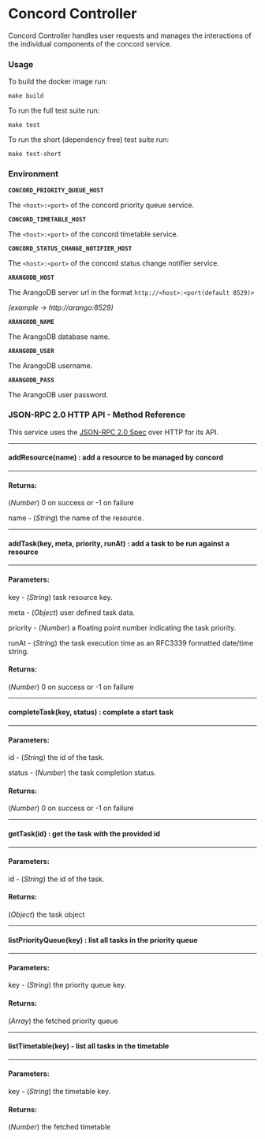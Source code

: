 # Concord Controller

Concord Controller handles user requests and manages the interactions of the individual components of the concord service.

### Usage
To build the docker image run:

`make build`

To run the full test suite run:

`make test`

To run the short (dependency free) test suite run:

`make test-short`

### Environment

**`CONCORD_PRIORITY_QUEUE_HOST`**

The `<host>:<port>` of the concord priority queue service.

**`CONCORD_TIMETABLE_HOST`**

The `<host>:<port>` of the concord timetable service.

**`CONCORD_STATUS_CHANGE_NOTIFIER_HOST`**

The `<host>:<port>` of the concord status change notifier service.

**`ARANGODB_HOST`**

The ArangoDB server url in the format `http://<host>:<port(default 8529)>`

*(example -> http://arango:8529)*

**`ARANGODB_NAME`**

The ArangoDB database name.

**`ARANGODB_USER`**

The ArangoDB username.

**`ARANGODB_PASS`**

The ArangoDB user password.


### JSON-RPC 2.0 HTTP API - Method Reference

This service uses the [JSON-RPC 2.0 Spec](http://www.jsonrpc.org/specification) over HTTP for its API.

---
#### addResource(name) : add a resource to be managed by concord
---

#### Returns:
(*Number*) 0 on success or -1 on failure

name - (*String*) the name of the resource.

---
#### addTask(key, meta, priority, runAt) : add a task to be run against a resource
---

#### Parameters:

key - (*String*) task resource key.

meta - (*Object*) user defined task data.

priority - (*Number*) a floating point number indicating the task priority.

runAt - (*String*) the task execution time as an RFC3339 formatted date/time string.

#### Returns:
(*Number*) 0 on success or -1 on failure

---
#### completeTask(key, status) : complete a start task
---

#### Parameters:

id - (*String*) the id of the task.

status - (*Number*) the task completion status.

#### Returns:
(*Number*) 0 on success or -1 on failure

---
#### getTask(id) : get the task with the provided id
---

#### Parameters:

id - (*String*) the id of the task.

#### Returns:
(*Object*) the task object

---
#### listPriorityQueue(key) : list all tasks in the priority queue
---

#### Parameters:

key - (*String*) the priority queue key.

#### Returns:
(*Array*) the fetched priority queue

---
#### listTimetable(key) - list all tasks in the timetable
---

#### Parameters:

key - (*String*) the timetable key.

#### Returns:
(*Number*) the fetched timetable

